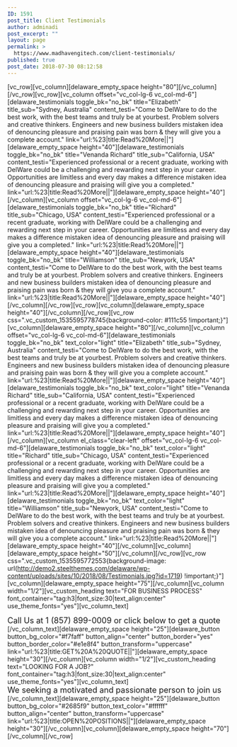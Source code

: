 ```yaml
---
ID: 1591
post_title: Client Testimonials
author: adminadi
post_excerpt: ""
layout: page
permalink: >
  https://www.madhavengitech.com/client-testimonials/
published: true
post_date: 2018-07-30 08:12:58
---
```

[vc_row][vc_column][delaware_empty_space height="80"][/vc_column][/vc_row][vc_row][vc_column offset="vc_col-lg-6 vc_col-md-6"][delaware_testimonials toggle_bk="no_bk" title="Elizabeth" title_sub="Sydney, Australia" content_testi="Come to DelWare to do the best work, with the best teams and truly be at yourbest. Problem solvers and creative thinkers. Engineers and new business builders mistaken idea of denouncing pleasure and praising pain was born &amp; they will give you a complete account." link="url:%23|title:Read%20More||"][delaware_empty_space height="40"][delaware_testimonials toggle_bk="no_bk" title="Venanda Richard" title_sub="California, USA" content_testi="Experienced professional or a recent graduate, working with DelWare could be a challenging and rewarding next step in your career. Opportunities are limitless and every day makes a difference mistaken idea of denouncing pleasure and praising will give you a completed." link="url:%23|title:Read%20More||"][delaware_empty_space height="40"][/vc_column][vc_column offset="vc_col-lg-6 vc_col-md-6"][delaware_testimonials toggle_bk="no_bk" title="Richard" title_sub="Chicago, USA" content_testi="Experienced professional or a recent graduate, working with DelWare could be a challenging and rewarding next step in your career. Opportunities are limitless and every day makes a difference mistaken idea of denouncing pleasure and praising will give you a completed." link="url:%23|title:Read%20More||"][delaware_empty_space height="40"][delaware_testimonials toggle_bk="no_bk" title="Williamson" title_sub="Newyork, USA" content_testi="Come to DelWare to do the best work, with the best teams and truly be at yourbest. Problem solvers and creative thinkers. Engineers and new business builders mistaken idea of denouncing pleasure and praising pain was born &amp; they will give you a complete account." link="url:%23|title:Read%20More||"][delaware_empty_space height="40"][/vc_column][/vc_row][vc_row][vc_column][delaware_empty_space height="40"][/vc_column][/vc_row][vc_row css=".vc_custom_1535595778745{background-color: #111c55 !important;}"][vc_column][delaware_empty_space height="80"][/vc_column][vc_column offset="vc_col-lg-6 vc_col-md-6"][delaware_testimonials toggle_bk="no_bk" text_color="light" title="Elizabeth" title_sub="Sydney, Australia" content_testi="Come to DelWare to do the best work, with the best teams and truly be at yourbest. Problem solvers and creative thinkers. Engineers and new business builders mistaken idea of denouncing pleasure and praising pain was born &amp; they will give you a complete account." link="url:%23|title:Read%20More||"][delaware_empty_space height="40"][delaware_testimonials toggle_bk="no_bk" text_color="light" title="Venanda Richard" title_sub="California, USA" content_testi="Experienced professional or a recent graduate, working with DelWare could be a challenging and rewarding next step in your career. Opportunities are limitless and every day makes a difference mistaken idea of denouncing pleasure and praising will give you a completed." link="url:%23|title:Read%20More||"][delaware_empty_space height="40"][/vc_column][vc_column el_class="clear-left" offset="vc_col-lg-6 vc_col-md-6"][delaware_testimonials toggle_bk="no_bk" text_color="light" title="Richard" title_sub="Chicago, USA" content_testi="Experienced professional or a recent graduate, working with DelWare could be a challenging and rewarding next step in your career. Opportunities are limitless and every day makes a difference mistaken idea of denouncing pleasure and praising will give you a completed." link="url:%23|title:Read%20More||"][delaware_empty_space height="40"][delaware_testimonials toggle_bk="no_bk" text_color="light" title="Williamson" title_sub="Newyork, USA" content_testi="Come to DelWare to do the best work, with the best teams and truly be at yourbest. Problem solvers and creative thinkers. Engineers and new business builders mistaken idea of denouncing pleasure and praising pain was born &amp; they will give you a complete account." link="url:%23|title:Read%20More||"][delaware_empty_space height="40"][/vc_column][vc_column][delaware_empty_space height="50"][/vc_column][/vc_row][vc_row css=".vc_custom_1535595772553{background-image: url(http://demo2.steelthemes.com/delaware/wp-content/uploads/sites/10/2018/08/Testimonials.jpg?id=1719) !important;}"][vc_column][delaware_empty_space height="75"][/vc_column][vc_column width="1/2"][vc_custom_heading text="FOR BUSINESS PROCESS" font_container="tag:h3|font_size:30|text_align:center" use_theme_fonts="yes"][vc_column_text]
<div class="text-center" style="font-size: 18px">Call Us at <span class="main-color">1 (857) 899-0009</span> or click below to get a quote</div>
[/vc_column_text][delaware_empty_space height="25"][delaware_button button_bg_color="#f7faff" button_align="center" button_border="yes" button_border_color="#e1e8f4" button_transform="uppercase" link="url:%23|title:GET%20A%20QUOTE||"][delaware_empty_space height="30"][/vc_column][vc_column width="1/2"][vc_custom_heading text="LOOKING FOR A JOB?" font_container="tag:h3|font_size:30|text_align:center" use_theme_fonts="yes"][vc_column_text]
<div class="text-center" style="font-size: 18px">We seeking a <span class="main-color">motivated and passionate</span> person to join us</div>
[/vc_column_text][delaware_empty_space height="25"][delaware_button button_bg_color="#2685f9" button_text_color="#ffffff" button_align="center" button_transform="uppercase" link="url:%23|title:OPEN%20POSITIONS||"][delaware_empty_space height="30"][/vc_column][vc_column][delaware_empty_space height="70"][/vc_column][/vc_row]